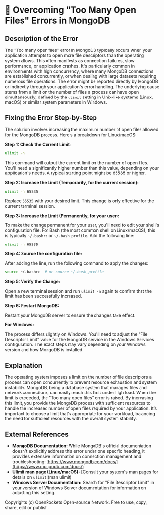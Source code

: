 # 🐞 Overcoming "Too Many Open Files" Errors in MongoDB


## Description of the Error

The "Too many open files" error in MongoDB typically occurs when your application attempts to open more file descriptors than the operating system allows.  This often manifests as connection failures, slow performance, or application crashes. It's particularly common in environments with high concurrency, where many MongoDB connections are established concurrently, or when dealing with large datasets requiring numerous file operations.  The error might be reported directly by MongoDB or indirectly through your application's error handling.  The underlying cause stems from a limit on the number of files a process can have open simultaneously, defined by the `ulimit` setting in Unix-like systems (Linux, macOS) or similar system parameters in Windows.


## Fixing the Error Step-by-Step

The solution involves increasing the maximum number of open files allowed for the MongoDB process.  Here's a breakdown for Linux/macOS:

**Step 1: Check the Current Limit:**

```bash
ulimit -n
```

This command will output the current limit on the number of open files.  You'll need a significantly higher number than this value, depending on your application's needs.  A typical starting point might be 65535 or higher.

**Step 2:  Increase the Limit (Temporarily, for the current session):**

```bash
ulimit -n 65535
```

Replace `65535` with your desired limit.  This change is only effective for the current terminal session.

**Step 3: Increase the Limit (Permanently, for your user):**

To make the change permanent for your user, you'll need to edit your shell's configuration file. For Bash (the most common shell on Linux/macOS), this is typically `~/.bashrc` or `~/.bash_profile`.  Add the following line:

```bash
ulimit -n 65535
```

**Step 4: Source the configuration file:**

After adding the line, run the following command to apply the changes:

```bash
source ~/.bashrc  # or source ~/.bash_profile
```

**Step 5: Verify the Change:**

Open a new terminal session and run `ulimit -n` again to confirm that the limit has been successfully increased.

**Step 6: Restart MongoDB:**

Restart your MongoDB server to ensure the changes take effect.

**For Windows:**

The process differs slightly on Windows.  You'll need to adjust the "File Descriptor Limit" value for the MongoDB service in the Windows Services configuration.  The exact steps may vary depending on your Windows version and how MongoDB is installed.


## Explanation

The operating system imposes a limit on the number of file descriptors a process can open concurrently to prevent resource exhaustion and system instability. MongoDB, being a database system that manages files and network connections, can easily reach this limit under high load.  When the limit is exceeded, the "Too many open files" error is raised.  By increasing this limit, you provide the MongoDB process with sufficient resources to handle the increased number of open files required by your application.  It’s important to choose a limit that's appropriate for your workload, balancing the need for sufficient resources with the overall system stability.


## External References

* **MongoDB Documentation:** While MongoDB's official documentation doesn't explicitly address this error under one specific heading, it provides extensive information on connection management and troubleshooting: [https://www.mongodb.com/docs/](https://www.mongodb.com/docs/)
* **Ulimit man page (Linux/macOS):** [Consult your system's man pages for details on `ulimit`](man ulimit)
* **Windows Server Documentation:**  Search for "File Descriptor Limit" in your version of Windows Server documentation for information on adjusting this setting.


Copyrights (c) OpenRockets Open-source Network. Free to use, copy, share, edit or publish.

